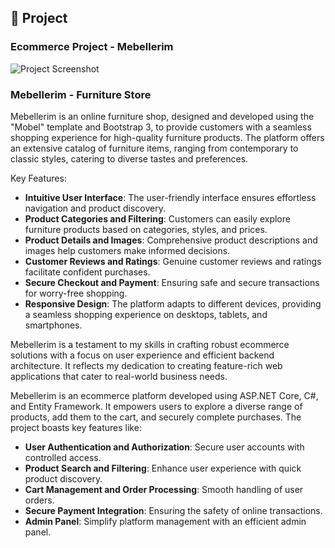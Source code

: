 ## 🚀 Project

### Ecommerce Project - Mebellerim

![Project Screenshot](https://www.linkpicture.com/q/Home1.jpeg)

### Mebellerim - Furniture Store

Mebellerim is an online furniture shop, designed and developed using the "Mobel" template and Bootstrap 3, to provide customers with a seamless shopping experience for high-quality furniture products. The platform offers an extensive catalog of furniture items, ranging from contemporary to classic styles, catering to diverse tastes and preferences.

Key Features:
- **Intuitive User Interface**: The user-friendly interface ensures effortless navigation and product discovery.
- **Product Categories and Filtering**: Customers can easily explore furniture products based on categories, styles, and prices.
- **Product Details and Images**: Comprehensive product descriptions and images help customers make informed decisions.
- **Customer Reviews and Ratings**: Genuine customer reviews and ratings facilitate confident purchases.
- **Secure Checkout and Payment**: Ensuring safe and secure transactions for worry-free shopping.
- **Responsive Design**: The platform adapts to different devices, providing a seamless shopping experience on desktops, tablets, and smartphones.

Mebellerim is a testament to my skills in crafting robust ecommerce solutions with a focus on user experience and efficient backend architecture. It reflects my dedication to creating feature-rich web applications that cater to real-world business needs.


Mebellerim is an ecommerce platform developed using ASP.NET Core, C#, and Entity Framework. It empowers users to explore a diverse range of products, add them to the cart, and securely complete purchases. The project boasts key features like:

- **User Authentication and Authorization**: Secure user accounts with controlled access.
- **Product Search and Filtering**: Enhance user experience with quick product discovery.
- **Cart Management and Order Processing**: Smooth handling of user orders.
- **Secure Payment Integration**: Ensuring the safety of online transactions.
- **Admin Panel**: Simplify platform management with an efficient admin panel.
